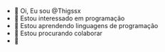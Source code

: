 - 👋 Oi, Eu sou @Thigssx
- 🙂 Estou interessado em programação
- 🌱 Estou aprendendo linguagens de programação
- 💞️ Estou procurando colaborar 
- 🥰

<!---
Thigssx/Thigssx is a ✨ special ✨ repository because its `README.md` (this file) appears on your GitHub profile.
You can click the Preview link to take a look at your changes.
--->
